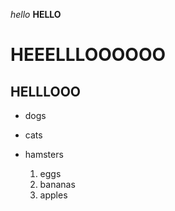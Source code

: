 *hello*
**HELLO**
# HEEELLLOOOOOO
## HELLLOOO

* dogs
* cats
* hamsters

  1. eggs
  2. bananas
  3. apples
